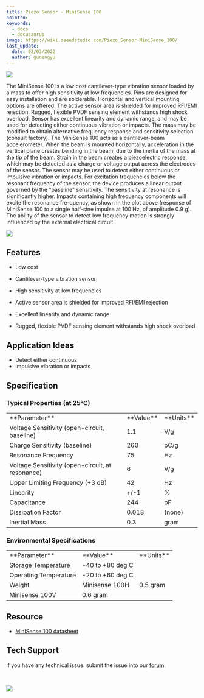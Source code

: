 ```yaml
---
title: Piezo Sensor - MiniSense 100
nointro:
keywords:
  - docs
  - docusaurus
image: https://wiki.seeedstudio.com/Piezo_Sensor-MiniSense_100/
last_update:
  date: 02/03/2022
  author: gunengyu
---
```

![](http://bz.seeedstudio.com/depot/images/product/vbs1.jpg)

The MiniSense 100 is a low cost cantilever-type vibration sensor loaded by a mass to offer high sensitivity at low frequencies. Pins are designed for easy installation and are solderable. Horizontal and vertical mounting options are offered. The active sensor area is shielded for improved RFI/EMI rejection. Rugged, flexible PVDF sensing element withstands high shock overload. Sensor has excellent linearity and dynamic range, and may be used for detecting either continuous vibration or impacts. The mass may be modified to obtain alternative frequency response and sensitivity selection (consult factory). The MiniSense 100 acts as a cantilever-beam accelerometer. When the beam is mounted horizontally, acceleration in the vertical plane creates bending in the beam, due to the inertia of the mass at the tip of the beam. Strain in the beam creates a piezoelectric response, which may be detected as a charge or voltage output across the electrodes of the sensor. The sensor may be used to detect either continuous or impulsive vibration or impacts. For excitation frequencies below the resonant frequency of the sensor, the device produces a linear output governed by the "baseline" sensitivity. The sensitivity at resonance is significantly higher. Impacts containing high frequency components will excite the resonance fre-quency, as shown in the plot above (response of MiniSense 100 to a single half-sine impulse at 100 Hz, of amplitude 0.9 g). The ability of the sensor to detect low frequency motion is strongly influenced by the external electrical circuit.

[![](https://files.seeedstudio.com/wiki/Seeed-WiKi/docs/images/300px-Get_One_Now_Banner-ragular.png)](https://www.seeedstudio.com/Piezo-Sensor-MiniSense-100-p-426.html)


##   Features

*   Low cost

*   Cantilever-type vibration sensor

*   High sensitivity at low frequencies

*   Active sensor area is shielded for improved RFI/EMI rejection

*   Excellent linearity and dynamic range

*   Rugged, flexible PVDF sensing element withstands high shock overload

##   Application Ideas

*   Detect either continuous
*   Impulsive vibration or impacts


##   Specification

###   Typical Properties (at 25°C)

<table>
  <tbody><tr>
      <td width={500}> **Parameter**
      </td>
      <td width={250}> **Value**
      </td>
      <td width={250}> **Units**
      </td></tr>
    <tr style={{fontSize: '90%'}}>
      <td> Voltage Sensitivity (open-circuit, baseline)
      </td>
      <td>  1.1
      </td>
      <td>  V/g
      </td></tr>
    <tr style={{fontSize: '90%'}}>
      <td> Charge Sensitivity (baseline)
      </td>
      <td>  260
      </td>
      <td>  pC/g
      </td></tr>
    <tr style={{fontSize: '90%'}}>
      <td> Resonance Frequency
      </td>
      <td>  75
      </td>
      <td>  Hz
      </td></tr>
    <tr style={{fontSize: '90%'}}>
      <td> Voltage Sensitivity (open-circuit, at resonance)
      </td>
      <td>  6
      </td>
      <td>  V/g
      </td></tr>
    <tr style={{fontSize: '90%'}}>
      <td> Upper Limiting Frequency (+3 dB)
      </td>
      <td>  42
      </td>
      <td>  Hz
      </td></tr>
    <tr style={{fontSize: '90%'}}>
      <td> Linearity
      </td>
      <td>  +/-1
      </td>
      <td>  %
      </td></tr>
    <tr style={{fontSize: '90%'}}>
      <td> Capacitance
      </td>
      <td>  244
      </td>
      <td>  pF
      </td></tr>
    <tr style={{fontSize: '90%'}}>
      <td> Dissipation Factor
      </td>
      <td> 0.018
      </td>
      <td> (none)
      </td></tr>
    <tr style={{fontSize: '90%'}}>
      <td> Inertial Mass
      </td>
      <td>  0.3
      </td>
      <td>  gram
      </td></tr></tbody></table>


###   Environmental Specifications

<table>
  <tbody><tr>
      <td width={500}> **Parameter**
      </td>
      <td width={250}> **Value**
      </td>
      <td width={250}> **Units**
      </td></tr>
    <tr style={{fontSize: '90%'}}>
      <td> Storage Temperature
      </td>
      <td colSpan={2} rowSpan={1}>  -40 to +80 deg C
      </td></tr>
    <tr style={{fontSize: '90%'}}>
      <td>  Operating Temperature
      </td>
      <td colSpan={2} rowSpan={1}>  -20 to +60 deg C
      </td></tr>
    <tr style={{fontSize: '90%'}}>
      <td colSpan={1} rowSpan={2}> Weight
      </td>
      <td>  Minisense 100H
      </td>
      <td> 0.5 gram
      </td></tr>
    <tr style={{fontSize: '90%'}}>
      <td>  Minisense 100V
      </td>
      <td> 0.6 gram
      </td></tr></tbody></table>



##   Resource

*   [MiniSense 100 datasheet](https://files.seeedstudio.com/wiki/Piezo-Sensor---MiniSense-100/res/MiniSense_100.pdf)

## Tech Support
 if you have any technical issue.  submit the issue into our [forum](http://forum.seeedstudio.com/). 
<div>
  <br /><p style={{textAlign: 'center'}}><a href="https://www.seeedstudio.com/act-4.html?utm_source=wiki&utm_medium=wikibanner&utm_campaign=newproducts" target="_blank"><img src="https://files.seeedstudio.com/wiki/Wiki_Banner/new_product.jpg" /></a></p>
</div>